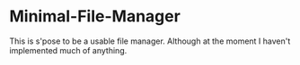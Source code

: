 # Minimal-File-Manager

This is s'pose to be a usable file manager. Although at the moment I haven't implemented much of anything.

